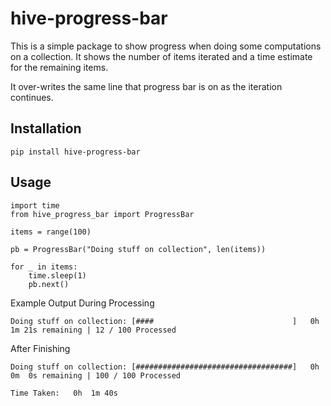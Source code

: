 # hive-progress-bar

This is a simple package to show progress when doing some computations on a collection. It shows the number of items iterated and a time estimate for the remaining items.

It over-writes the same line that progress bar is on as the iteration continues.

## Installation

`pip install hive-progress-bar`

## Usage

```
import time
from hive_progress_bar import ProgressBar

items = range(100)

pb = ProgressBar("Doing stuff on collection", len(items))

for _ in items:
    time.sleep(1)
    pb.next()
```

Example Output During Processing
```
Doing stuff on collection: [####                               ]   0h  1m 21s remaining | 12 / 100 Processed
```

After Finishing
```
Doing stuff on collection: [###################################]   0h  0m  0s remaining | 100 / 100 Processed

Time Taken:   0h  1m 40s
```